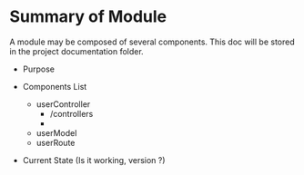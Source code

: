 # Summary of Module
A module may be composed of several components.  This doc will be stored in the project documentation folder.

* Purpose

* Components List
  * userController
    * /controllers
    * 
  * userModel
  * userRoute


* Current State
  (Is it working, version ?)
